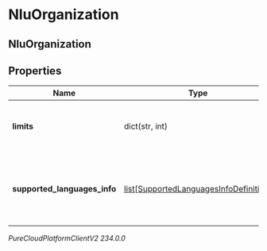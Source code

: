 # NluOrganization

## NluOrganization

## Properties

|Name | Type | Description | Notes|
|------------ | ------------- | ------------- | -------------|
| **limits** | dict(str, int) | The NLU limits defined for this Organization | [optional] |
| **supported_languages_info** | [list[SupportedLanguagesInfoDefinition]](SupportedLanguagesInfoDefinition) | The list of Supported features for each languages for this Organization | [optional] |



_PureCloudPlatformClientV2 234.0.0_
